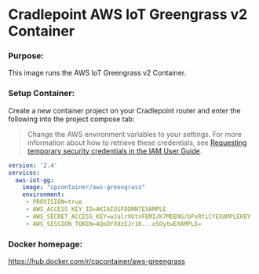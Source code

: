 # Cradlepoint AWS IoT Greengrass v2 Container

### Purpose:
This image runs the AWS IoT Greengrass v2 Container.  

### Setup Container:
Create a new container project on your Cradlepoint router and enter the following into the project compose tab:  
> Change the AWS environment variables to your settings.  For more information about how to retrieve these credentials, see [Requesting temporary security credentials in the IAM User Guide](https://docs.aws.amazon.com/IAM/latest/UserGuide/id_credentials_temp_request.html).

```yaml
version: '2.4'
services:
  aws-iot-gg:
    image: "cpcontainer/aws-greengrass"
    environment:
     - PROVISION=true
     - AWS_ACCESS_KEY_ID=AKIAIOSFODNN7EXAMPLE
     - AWS_SECRET_ACCESS_KEY=wJalrXUtnFEMI/K7MDENG/bPxRfiCYEXAMPLEKEY
     - AWS_SESSION_TOKEN=AQoDYXdzEJr1K...o5OytwEXAMPLE=
```

### Docker homepage:  
https://hub.docker.com/r/cpcontainer/aws-greengrass
